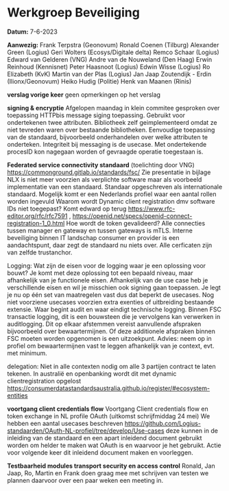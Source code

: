 # Werkgroep Beveiliging

**Datum:** 7-6-2023

**Aanwezig:** 
Frank Terpstra (Geonovum)
Ronald Coenen (Tilburg)
Alexander Green (Logius)
Geri Wolters (Ecosys/Digitale delta)
Remco Schaar (Logius)
Edward van Gelderen (VNG)
Andre van de Nouweland (Den Haag)
Erwin Reinhoud (Kennisnet)
Peter Haasnoot (Logius)
Edwin Wisse (Logius)
Ro Elizabeth (KvK)
Martin van der Plas (Logius)
Jan Jaap Zoutendijk - Erdin (Ilionx/Geonovum)
Heiko Hudig (Politie)
Henk van Maanen (Rinis)


**verslag vorige keer**
geen opmerkingen op het verslag

**signing & encryptie**
Afgelopen maandag in klein commitee gesproken over toepassing HTTPbis message siging toepassing. Gebruikt voor ondertekenen twee attributen. Bibliotheek zelf geimplementeerd omdat ze niet tevreden waren over bestaande bibliotheken.
Eenvoudige toepassing van de standaard, bijvoorbeeld onderhandelen over welke attributen te onderteken. Integriteit bij messaging is de usecase. Met ondertekende procesID kon nagegaan worden of gevraagde operatie toegestaan is.

**Federated service connectivity standaard**
 (toelichting door VNG) https://commonground.gitlab.io/standards/fsc/
Zie presentatie in bijlage
NLX is niet meer voorzien als verplichte software maar als voorbeeld implementatie van een standaard.
Standaar opgeschreven als internationale standaard. 
Mogelijk komt er een Nederlands profiel waar een aantal rollen worden ingevuld
Waarom wordt Dynamic client registration dmv software IDs niet toegepast? Komt edward op terug
https://www.rfc-editor.org/rfc/rfc7591 , https://openid.net/specs/openid-connect-registration-1_0.html
Hoe wordt de token gevalideerd? 
Alle connecties tussen manager en gateway en tussen gateways is mTLS. Interne beveiliging binnen IT landschap consumer en provider is een aandachtspunt, daar zegt de standaard nu niets over.
Alle cerficaten zijn van zelfde trustanchor.

Logging: Wat zijn de eisen voor de logging waar je een oplossing voor bouwt? Je komt met deze oplossing tot een bepaald niveau, maar afhankelijk van je functionele eisen. Afhankelijk van de use case heb je verschillende eisen en wil je misschien ook signing gaan toepassen. Je legt je nu op één set van maatregelen vast dus dat beperkt de usecases. Nog niet voorziene usecases voorzien extra exenties of uitbreiding bestaande extensie.
Waar begint audit en waar eindigt technische logging. Binnen FSC transactie logging, dit is een bouwsteen die je vervolgens kan verwerken in auditlogging. Dit op elkaar afstemmen vereist aanvullende afspraken bijvoorbeeld over bewaartermijnen. Of deze additionele afspraken binnen FSC moeten worden opgenomen is een uitzoekpunt. 
Advies: neem op in profiel om bewaartermijnen vast te leggen afhankelijk van je context, evt. met minimum.

delegation: Niet in alle contexten nodig om alle 3 partijen contract te laten tekenen.
In australië en openbanking wordt dit met dynamic clientregistration opgelost https://consumerdatastandardsaustralia.github.io/register/#ecosystem-entities

**voortgang client credentials flow**
Voortgang Client credentials flow en token exchange in NL profile OAuth (uitkomst schrijfmiddag 24 mei)
We hebben een aantal usecases beschreven https://github.com/Logius-standaarden/OAuth-NL-profiel/tree/develop/Use-cases deze kunnen in de inleiding van de standaard en een apart inleidend document gebruikt worden om helder te maken wat OAuth is en waarvoor je het gebruikt. Actie voor volgende keer dit inleidend document maken en voorleggen.

**Testbaarheid modules transport security en access control**
Ronald, Jan Jaap, Ro, Martin en Frank doen graag mee met schrijven van testen we plannen daarvoor over een paar weken een meeting in. 





